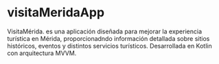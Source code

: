 # visitaMeridaApp
VisitaMérida. es una aplicación diseñada para mejorar la experiencia turística en Mérida, proporcionadndo información detallada sobre sitios históricos, eventos y distintos servicios turísticos. Desarrollada en Kotlin con arquitectura MVVM.
